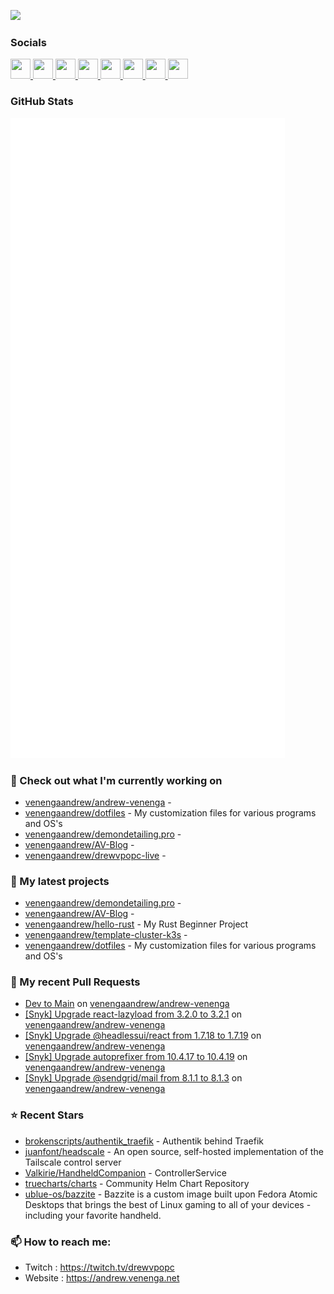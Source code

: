 <a href="https://www.twitch.tv/drewvpopc" target="_blank" rel="noreferrer"><img
src="https://img.shields.io/twitch/status/drewvpopc?logo=twitchsx&style=for-the-badge&color=0891b2&labelColor=1c1917&label=TWITCH+STATUS" /></a>

### Socials

<p align="left"> <a href="https://www.github.com/venengaandrew" target="_blank" rel="noreferrer"> <picture> <source media="(prefers-color-scheme: dark)" srcset="https://raw.githubusercontent.com/danielcranney/readme-generator/main/public/icons/socials/github-dark.svg" /> <source media="(prefers-color-scheme: light)" srcset="https://raw.githubusercontent.com/danielcranney/readme-generator/main/public/icons/socials/github.svg" /> <img src="https://raw.githubusercontent.com/danielcranney/readme-generator/main/public/icons/socials/github.svg" width="32" height="32" /> </picture> </a> <a href="http://www.instagram.com/christitustech" target="_blank" rel="noreferrer"> <picture> <source media="(prefers-color-scheme: dark)" srcset="https://raw.githubusercontent.com/danielcranney/readme-generator/main/public/icons/socials/instagram-dark.svg" /> <source media="(prefers-color-scheme: light)" srcset="https://raw.githubusercontent.com/danielcranney/readme-generator/main/public/icons/socials/instagram.svg" /> <img src="https://raw.githubusercontent.com/danielcranney/readme-generator/main/public/icons/socials/instagram.svg" width="32" height="32" /> </picture> </a> <a href="https://www.linkedin.com/in/andrew-k-venenga" target="_blank" rel="noreferrer"> <picture> <source media="(prefers-color-scheme: dark)" srcset="https://raw.githubusercontent.com/danielcranney/readme-generator/main/public/icons/socials/linkedin-dark.svg" /> <source media="(prefers-color-scheme: light)" srcset="https://raw.githubusercontent.com/danielcranney/readme-generator/main/public/icons/socials/linkedin.svg" /> <img src="https://raw.githubusercontent.com/danielcranney/readme-generator/main/public/icons/socials/linkedin.svg" width="32" height="32" /> </picture> </a> <a href="https://christitus.com/rss" target="_blank" rel="noreferrer"> <picture> <source media="(prefers-color-scheme: dark)" srcset="https://raw.githubusercontent.com/danielcranney/readme-generator/main/public/icons/socials/rss-dark.svg" /> <source media="(prefers-color-scheme: light)" srcset="https://raw.githubusercontent.com/danielcranney/readme-generator/main/public/icons/socials/rss.svg" /> <img src="https://raw.githubusercontent.com/danielcranney/readme-generator/main/public/icons/socials/rss.svg" width="32" height="32" /> </picture> </a> <a href="https://www.x.com/christitustech" target="_blank" rel="noreferrer"> <picture> <source media="(prefers-color-scheme: dark)" srcset="https://raw.githubusercontent.com/danielcranney/readme-generator/main/public/icons/socials/twitter-dark.svg" /> <source media="(prefers-color-scheme: light)" srcset="https://raw.githubusercontent.com/danielcranney/readme-generator/main/public/icons/socials/twitter.svg" /> <img src="https://raw.githubusercontent.com/danielcranney/readme-generator/main/public/icons/socials/twitter.svg" width="32" height="32" /> </picture> </a> <a href="https://www.youtube.com/@christitustech" target="_blank" rel="noreferrer"> <picture> <source media="(prefers-color-scheme: dark)" srcset="https://raw.githubusercontent.com/danielcranney/readme-generator/main/public/icons/socials/youtube-dark.svg" /> <source media="(prefers-color-scheme: light)" srcset="https://raw.githubusercontent.com/danielcranney/readme-generator/main/public/icons/socials/youtube.svg" /> <img src="https://raw.githubusercontent.com/danielcranney/readme-generator/main/public/icons/socials/youtube.svg" width="32" height="32" /> </picture> </a> <a href="https://www.threads.net/@christitustech" target="_blank" rel="noreferrer"> <picture> <source media="(prefers-color-scheme: dark)" srcset="https://raw.githubusercontent.com/danielcranney/readme-generator/main/public/icons/socials/threads-dark.svg" /> <source media="(prefers-color-scheme: light)" srcset="https://raw.githubusercontent.com/danielcranney/readme-generator/main/public/icons/socials/threads.svg" /> <img src="https://raw.githubusercontent.com/danielcranney/readme-generator/main/public/icons/socials/threads.svg" width="32" height="32" /> </picture> </a> <a href="https://www.twitch.tv/christitustech" target="_blank" rel="noreferrer"> <picture> <source media="(prefers-color-scheme: dark)" srcset="https://raw.githubusercontent.com/danielcranney/readme-generator/main/public/icons/socials/twitch-dark.svg" /> <source media="(prefers-color-scheme: light)" srcset="https://raw.githubusercontent.com/danielcranney/readme-generator/main/public/icons/socials/twitch.svg" /> <img src="https://raw.githubusercontent.com/danielcranney/readme-generator/main/public/icons/socials/twitch.svg" width="32" height="32" /> </picture> </a></p>

### GitHub Stats

<p align="left"><img src="https://raw.githubusercontent.com/venengaandrew/venengaandrew/main/github-metrics.svg" /></p>

### 👷 Check out what I'm currently working on

- [venengaandrew/andrew-venenga](https://github.com/venengaandrew/andrew-venenga) - 
- [venengaandrew/dotfiles](https://github.com/venengaandrew/dotfiles) - My customization files for various programs and OS&#39;s
- [venengaandrew/demondetailing.pro](https://github.com/venengaandrew/demondetailing.pro) - 
- [venengaandrew/AV-Blog](https://github.com/venengaandrew/AV-Blog) - 
- [venengaandrew/drewvpopc-live](https://github.com/venengaandrew/drewvpopc-live) - 
### 🌱 My latest projects

- [venengaandrew/demondetailing.pro](https://github.com/venengaandrew/demondetailing.pro) - 
- [venengaandrew/AV-Blog](https://github.com/venengaandrew/AV-Blog) - 
- [venengaandrew/hello-rust](https://github.com/venengaandrew/hello-rust) - My Rust Beginner Project
- [venengaandrew/template-cluster-k3s](https://github.com/venengaandrew/template-cluster-k3s) - 
- [venengaandrew/dotfiles](https://github.com/venengaandrew/dotfiles) - My customization files for various programs and OS&#39;s
### 🔨 My recent Pull Requests

- [Dev to Main](https://github.com/venengaandrew/andrew-venenga/pull/32) on [venengaandrew/andrew-venenga](https://github.com/venengaandrew/andrew-venenga)
- [[Snyk] Upgrade react-lazyload from 3.2.0 to 3.2.1](https://github.com/venengaandrew/andrew-venenga/pull/31) on [venengaandrew/andrew-venenga](https://github.com/venengaandrew/andrew-venenga)
- [[Snyk] Upgrade @headlessui/react from 1.7.18 to 1.7.19](https://github.com/venengaandrew/andrew-venenga/pull/30) on [venengaandrew/andrew-venenga](https://github.com/venengaandrew/andrew-venenga)
- [[Snyk] Upgrade autoprefixer from 10.4.17 to 10.4.19](https://github.com/venengaandrew/andrew-venenga/pull/29) on [venengaandrew/andrew-venenga](https://github.com/venengaandrew/andrew-venenga)
- [[Snyk] Upgrade @sendgrid/mail from 8.1.1 to 8.1.3](https://github.com/venengaandrew/andrew-venenga/pull/28) on [venengaandrew/andrew-venenga](https://github.com/venengaandrew/andrew-venenga)
### ⭐ Recent Stars

- [brokenscripts/authentik_traefik](https://github.com/brokenscripts/authentik_traefik) - Authentik behind Traefik
- [juanfont/headscale](https://github.com/juanfont/headscale) - An open source, self-hosted implementation of the Tailscale control server
- [Valkirie/HandheldCompanion](https://github.com/Valkirie/HandheldCompanion) - ControllerService
- [truecharts/charts](https://github.com/truecharts/charts) - Community Helm Chart Repository
- [ublue-os/bazzite](https://github.com/ublue-os/bazzite) - Bazzite is a custom image built upon Fedora Atomic Desktops that brings the best of Linux gaming to all of your devices - including your favorite handheld.
### 📫 How to reach me:
  - Twitch    : <https://twitch.tv/drewvpopc>
  - Website   : <https://andrew.venenga.net>
